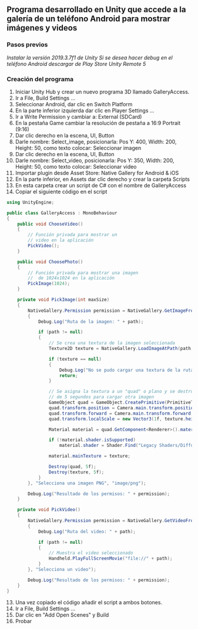 ## Programa desarrollado en Unity que accede a la galería de un teléfono Android para mostrar imágenes y videos


### Pasos previos 

*Instalar la versión 2019.3.7f1 de Unity*
*Si se desea hacer debug en el teléfono Android descargar de Play Store Unity Remote 5*

### Creación del programa

1. Iniciar Unity Hub y crear un nuevo programa 3D llamado GalleryAccess.
2. Ir a File, Build Settings ...
3. Seleccionar Android, dar clic en Switch Platform
4. En la parte inferior izquierda dar clic en Player Settings ...
5. Ir a Write Permission y cambiar a: External (SDCard)
6. En la pestaña Game cambiar la resolución de pestaña a 16:9 Portrait (9:16)
7. Dar clic derecho en la escena, UI, Button
8. Darle nombre: Select_image, posicionarla: Pos Y: 400, Width: 200, Height: 50, como texto colocar: Seleccionar imagen
9. Dar clic derecho en la escena, UI, Button
10. Darle nombre: Select_video, posicionarla: Pos Y: 350, Width: 200, Height: 50, como texto colocar: Seleccionar video
11. Importar plugin desde Asset Store: Native Gallery for Android & iOS
12. En la parte inferior, en Assets dar clic derecho y crear la carpeta Scripts
13. En esta carpeta crear un script de C# con el nombre de GalleryAccess
14. Copiar el siguiente código en el script

```c#
using UnityEngine;

public class GalleryAccess : MonoBehaviour
{
    public void ChooseVideo()
    {
        // Función privada para mostrar un
        // video en la aplicación
        PickVideo();
    }

    public void ChoosePhoto()
    {
        // Función privada para mostrar una imagen
        //  de 1024x1024 en la aplicación
        PickImage(1024);
    }

    private void PickImage(int maxSize)
    {
        NativeGallery.Permission permission = NativeGallery.GetImageFromGallery((path) =>
        {
            Debug.Log("Ruta de la imagen: " + path);

            if (path != null)
            {
                // Se crea una textura de la imagen seleccionada
                Texture2D texture = NativeGallery.LoadImageAtPath(path, maxSize);

                if (texture == null)
                {
                    Debug.Log("No se pudo cargar una textura de la ruta: " + path);
                    return;
                }

                // Se asigna la textura a un "quad" o plano y se destruye después
                // de 5 segundos para cargar otra imagen
                GameObject quad = GameObject.CreatePrimitive(PrimitiveType.Quad);
                quad.transform.position = Camera.main.transform.position + Camera.main.transform.forward * 2.5f;
                quad.transform.forward = Camera.main.transform.forward;
                quad.transform.localScale = new Vector3(1f, texture.height / (float)texture.width, 1f);

                Material material = quad.GetComponent<Renderer>().material;

                if (!material.shader.isSupported) 
                    material.shader = Shader.Find("Legacy Shaders/Diffuse");

                material.mainTexture = texture;

                Destroy(quad, 5f);
                Destroy(texture, 5f);
            }
        }, "Selecciona una imagen PNG", "image/png");

        Debug.Log("Resultado de los permisos: " + permission);
    }

    private void PickVideo()
    {
        NativeGallery.Permission permission = NativeGallery.GetVideoFromGallery((path) =>
        {
            Debug.Log("Ruta del video: " + path);

            if (path != null)
            {
                // Muestra el video seleccionado
                Handheld.PlayFullScreenMovie("file://" + path);
            }
        }, "Selecciona un video");

        Debug.Log("Resultado de los permisos: " + permission);
    }
}
```

13. Una vez copiado el código añadir el script a ambos botones.
14. Ir a File, Build Settings ...
15. Dar clic  en "Add Open Scenes" y Build
16. Probar
